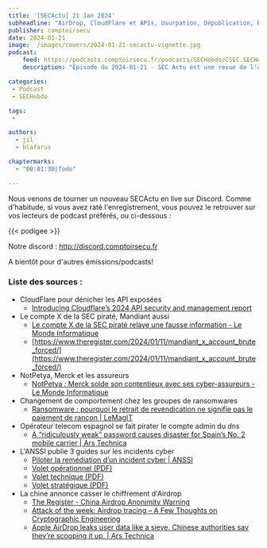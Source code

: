 ```yaml
---
title: '[SECActu] 21 Jan 2024'
subheadline: "AirDrop, CloudFlare et APIs, Usurpation, Dépublication, Réponse à incident, etc."
publisher: comptoirsecu
date: 2024-01-21
image:  /images/covers/2024-01-21-secactu-vignette.jpg
podcast:
    feed: https://podcasts.comptoirsecu.fr/podcasts/SECHebdo/CSEC.SECHebdo.2024-01-21.m4a
    description: "Épisode du 2024-01-21 - SEC Actu est une revue de l'actualité cybersécurité réalisée en live sur Youtube, quand on voit des choses intéressantes."

categories:
 - Podcast
 - SECHebdo

tags:
 -

authors:
  - jil
  - blafarus

chaptermarks:
  - "00:01:30|Todo"

---
```


Nous venons de tourner un nouveau SECActu en live sur Discord. Comme d'habitude, si vous avez raté l'enregistrement, vous pouvez le retrouver sur vos lecteurs de podcast préférés, ou ci-dessous :

{{&lt; podigee &gt;}}

Notre discord : <http://discord.comptoirsecu.fr>

A bientôt pour d'autres émissions/podcasts!

### Liste des sources :

*  CloudFlare pour dénicher les API exposées
    * [Introducing Cloudflare’s 2024 API security and management report](https://blog.cloudflare.com/2024-api-security-report)
*  Le compte X de la SEC piraté, Mandiant aussi
    * [Le compte X de la SEC piraté relaye une fausse information - Le Monde Informatique](https://www.lemondeinformatique.fr/actualites/lire-le-compte-x-de-la-sec-pirate-relaye-une-fausse-information-92628.html)
    * [https://www.theregister.com/2024/01/11/mandiant_x_account_brute_forced/](https://www.theregister.com/2024/01/11/mandiant_x_account_brute_forced/)
*  NotPetya, Merck et les assureurs
    * [NotPetya : Merck solde son contentieux avec ses cyber-assureurs - Le Monde Informatique](https://www.lemondeinformatique.fr/actualites/lire-notpetya-merck-solde-son-contentieux-avec-ses-cyber-assureurs-92599.html)
*  Changement de comportement chez les groupes de ransomwares
    * [Ransomware : pourquoi le retrait de revendication ne signifie pas le paiement de rançon | LeMagIT](https://www.lemagit.fr/conseil/Ransomware-pourquoi-retrait-de-revendication-ne-signifie-pas-paiement-de-rancon)
*  Opérateur telecom espagnol se fait pirater le compte admin du dns
    * [A “ridiculously weak” password causes disaster for Spain’s No. 2 mobile carrier | Ars Technica](https://arstechnica.com/security/2024/01/a-ridiculously-weak-password-causes-disaster-for-spains-no-2-mobile-carrier/)
*  L&#39;ANSSI publie 3 guides sur les incidents cyber
    * [Piloter la remédiation d’un incident cyber | ANSSI](https://cyber.gouv.fr/piloter-la-remediation-dun-incident-cyber)
    * [Volet opérationnel (PDF)](https://cyber.gouv.fr/sites/default/files/document/20231218_Volet_operationnel_cyberattaquesetremerdiation_a5_v1j.pdf)
    * [Volet technique (PDF)](https://cyber.gouv.fr/sites/default/files/document/20231218_Volet_technique_cyberattaquesetremerdiation_a5_v1h.pdf)
    * [Volet stratégique (PDF)](https://cyber.gouv.fr/sites/default/files/document/20231218_Volet_strat%C3%A9gique_cyberattaquesetrem%C3%A9diation_v1g.pdf)
*  La chine annonce casser le chiffrement d&#39;Airdrop
    * [The Register - China Airdrop Anonimity Warning](https://www.theregister.com/2024/01/15/china_airdrop_anonymity_warning/)
    * [Attack of the week: Airdrop tracing – A Few Thoughts on Cryptographic Engineering](https://blog.cryptographyengineering.com/2024/01/11/attack-of-the-week-airdrop-tracing/)
    * [Apple AirDrop leaks user data like a sieve. Chinese authorities say they’re scooping it up. | Ars Technica](https://arstechnica.com/security/2024/01/hackers-can-id-unique-apple-airdrop-users-chinese-authorities-claim-to-do-just-that/)
